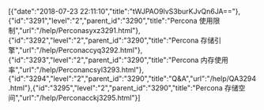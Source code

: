 [{"date":"2018-07-23 22:11:10","title":"tWJPAO9lvS3burKJvQn6JA=="},{"id":"3291","level":"2","parent_id":"3290","title":"Percona 使用限制","url":"/help/Perconasyxz3291.html"},{"id":"3292","level":"2","parent_id":"3290","title":"Percona 存储引擎","url":"/help/Perconaccyq3292.html"},{"id":"3293","level":"2","parent_id":"3290","title":"Percona 内存使用率","url":"/help/Perconancsyl3293.html"},{"id":"3294","level":"2","parent_id":"3290","title":"Q&A","url":"/help/QA3294.html"},{"id":"3295","level":"2","parent_id":"3290","title":"Percona 存储空间","url":"/help/Perconacckj3295.html"}]